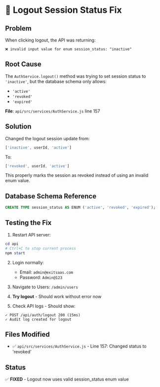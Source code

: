 # 🔧 Logout Session Status Fix

## Problem
When clicking logout, the API was returning:
```
❌ invalid input value for enum session_status: "inactive"
```

## Root Cause
The `AuthService.logout()` method was trying to set session status to `'inactive'`, but the database schema only allows:
- `'active'`
- `'revoked'`
- `'expired'`

**File**: `api/src/services/AuthService.js` line 157

## Solution
Changed the logout session update from:
```javascript
['inactive', userId, 'active']
```

To:
```javascript
['revoked', userId, 'active']
```

This properly marks the session as revoked instead of using an invalid enum value.

## Database Schema Reference
```sql
CREATE TYPE session_status AS ENUM ('active', 'revoked', 'expired');
```

## Testing the Fix

1. Restart API server:
```powershell
cd api
# Ctrl+C to stop current process
npm start
```

2. Login normally:
   - Email: `admin@exitsaas.com`
   - Password: `Admin@123`

3. Navigate to Users: `/admin/users`

4. **Try logout** - Should work without error now

5. Check API logs - Should show:
```
✓ POST /api/auth/logout 200 (15ms)
✓ Audit log created for logout
```

## Files Modified
- ✅ `api/src/services/AuthService.js` - Line 157: Changed status to 'revoked'

## Status
✅ **FIXED** - Logout now uses valid session_status enum value
